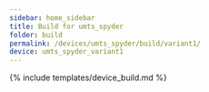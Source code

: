 ```yaml
---
sidebar: home_sidebar
title: Build for umts_spyder
folder: build
permalink: /devices/umts_spyder/build/variant1/
device: umts_spyder_variant1
---
```

{% include templates/device_build.md %}
